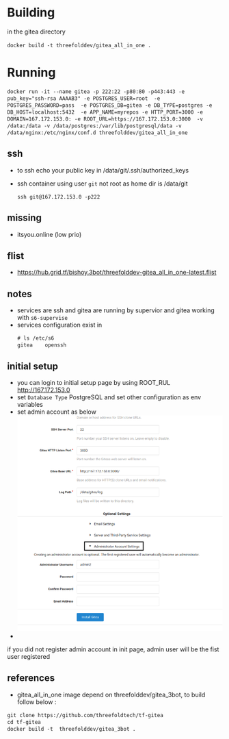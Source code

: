 # Building 

in the gitea directory

`docker build -t threefolddev/gitea_all_in_one .`


# Running

```
docker run -it --name gitea -p 222:22 -p80:80 -p443:443 -e pub_key="ssh-rsa AAAAB3" -e POSTGRES_USER=root  -e POSTGRES_PASSWORD=pass  -e POSTGRES_DB=gitea -e DB_TYPE=postgres -e DB_HOST=localhost:5432  -e APP_NAME=myrepos -e HTTP_PORT=3000 -e DOMAIN=167.172.153.0: -e ROOT_URL=https://167.172.153.0:3000  -v /data:/data -v /data/postgres:/var/lib/postgresql/data -v /data/nginx:/etc/nginx/conf.d threefolddev/gitea_all_in_one

```

## ssh 
 - to ssh echo your public key in /data/git/.ssh/authorized_keys

 - ssh container using user `git` not root as home dir is /data/git 
    ```
    ssh git@167.172.153.0 -p222
    ``` 
## missing

- itsyou.online (low prio)

## flist 

- https://hub.grid.tf/bishoy.3bot/threefolddev-gitea_all_in_one-latest.flist

## notes

- services are ssh and gitea are running by supervior and gitea working with `s6-supervise`
- services configuration exist in 
    ```
    # ls /etc/s6
    gitea    openssh
    
    ```
## initial setup 

 - you can login to initial setup page by using ROOT_RUL http://167.172.153.0
 - set `Database Type` PostgreSQL and set other configuration as env variables 
 - set admin account as below
 ![admin](admin.png)
  - 
  
  
  if you did not register admin account in init page, admin user will be the fist user registered   
 ## references 
 
 - gitea_all_in_one image depend on threefolddev/gitea_3bot,  to build follow below :
 
 ```
git clone https://github.com/threefoldtech/tf-gitea
cd tf-gitea
docker build -t  threefolddev/gitea_3bot .

```

